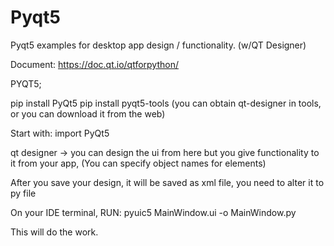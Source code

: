 # Pyqt5

Pyqt5 examples for desktop app design / functionality. (w/QT Designer)

Document: https://doc.qt.io/qtforpython/


PYQT5;

pip install PyQt5
pip install pyqt5-tools (you can obtain qt-designer in tools, or you can download it from the web)


Start with: import PyQt5

qt designer -> you can design the ui from here but you give functionality to it from your app, (You can specify object names for elements)

After you save your design, it will be saved as xml file, you need to alter it to py file

On your IDE terminal, RUN:
pyuic5 MainWindow.ui -o MainWindow.py

This will do the work.
